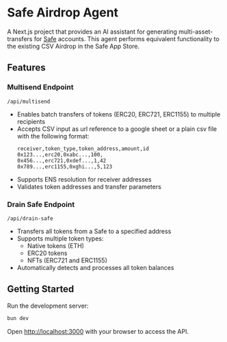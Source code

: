 # Safe Airdrop Agent

A Next.js project that provides an AI assistant for generating multi-asset-transfers for  [Safe](https://safe.global) accounts. This agent performs equivalent functionality to the existing CSV Airdrop in the Safe App Store.

## Features

### Multisend Endpoint
`/api/multisend`
- Enables batch transfers of tokens (ERC20, ERC721, ERC1155) to multiple recipients
- Accepts CSV input as url reference to a google sheet or a plain csv file with the following format:
  ```csv
  receiver,token_type,token_address,amount,id
  0x123...,erc20,0xabc...,100,
  0x456...,erc721,0xdef...,1,42
  0x789...,erc1155,0xghi...,5,123
  ```
- Supports ENS resolution for receiver addresses
- Validates token addresses and transfer parameters

### Drain Safe Endpoint
`/api/drain-safe`
- Transfers all tokens from a Safe to a specified address
- Supports multiple token types:
  - Native tokens (ETH)
  - ERC20 tokens
  - NFTs (ERC721 and ERC1155)
- Automatically detects and processes all token balances


## Getting Started

Run the development server:

```bash
bun dev
```

Open [http://localhost:3000](http://localhost:3000) with your browser to access the API.